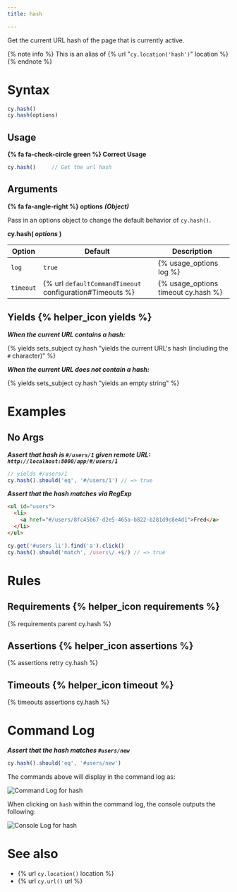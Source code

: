 ```yaml
---
title: hash

---
```


Get the current URL hash of the page that is currently active.

{% note info %}
This is an alias of {% url "`cy.location('hash')`" location %}
{% endnote %}

# Syntax

```javascript
cy.hash()
cy.hash(options)
```

## Usage

**{% fa fa-check-circle green %} Correct Usage**

```javascript
cy.hash()     // Get the url hash
```

## Arguments

**{% fa fa-angle-right %} options** ***(Object)***

Pass in an options object to change the default behavior of `cy.hash()`.

**cy.hash( *options* )**

Option | Default | Description
--- | --- | ---
`log` | `true` | {% usage_options log %}
`timeout` | {% url `defaultCommandTimeout` configuration#Timeouts %} | {% usage_options timeout cy.hash %}

## Yields {% helper_icon yields %}

***When the current URL contains a hash:***

{% yields sets_subject cy.hash "yields the current URL's hash (including the `#` character)" %}

***When the current URL does not contain a hash:***

{% yields sets_subject cy.hash "yields an empty string" %}

# Examples

## No Args

***Assert that hash is `#/users/1` given remote URL: `http://localhost:8000/app/#/users/1`***

```javascript
// yields #/users/1
cy.hash().should('eq', '#/users/1') // => true
```

***Assert that the hash matches via RegExp***

```html
<ul id="users">
  <li>
    <a href="#/users/8fc45b67-d2e5-465a-b822-b281d9c8e4d1">Fred</a>
  </li>
</ul>
```

```javascript
cy.get('#users li').find('a').click()
cy.hash().should('match', /users\/.+$/) // => true
```

# Rules

## Requirements {% helper_icon requirements %}

{% requirements parent cy.hash %}

## Assertions {% helper_icon assertions %}

{% assertions retry cy.hash %}

## Timeouts {% helper_icon timeout %}

{% timeouts assertions cy.hash %}

# Command Log

***Assert that the hash matches `#users/new`***

```javascript
cy.hash().should('eq', '#users/new')
```

The commands above will display in the command log as:

![Command Log for hash](/img/api/hash/test-url-hash-for-users-page.png)

When clicking on `hash` within the command log, the console outputs the following:

![Console Log for hash](/img/api/hash/hash-command-yields-url-after-hash.png)

# See also

- {% url `cy.location()` location %}
- {% url `cy.url()` url %}
